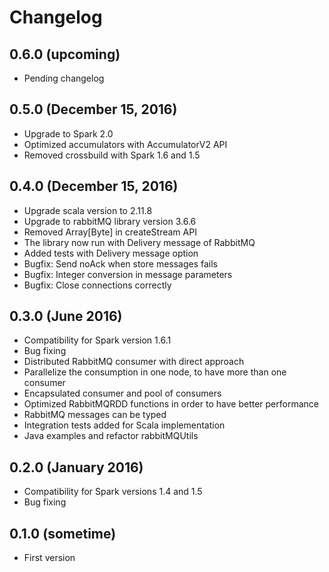 # Changelog

## 0.6.0 (upcoming)

* Pending changelog

## 0.5.0 (December 15, 2016)

* Upgrade to Spark 2.0
* Optimized accumulators with AccumulatorV2 API
* Removed crossbuild with Spark 1.6 and 1.5

## 0.4.0 (December 15, 2016)

* Upgrade scala version to 2.11.8
* Upgrade to rabbitMQ library version 3.6.6
* Removed Array[Byte] in createStream API
* The library now run with Delivery message of RabbitMQ
* Added tests with Delivery message option
* Bugfix: Send noAck when store messages fails
* Bugfix: Integer conversion in message parameters
* Bugfix: Close connections correctly

## 0.3.0 (June 2016)

* Compatibility for Spark version 1.6.1
* Bug fixing
* Distributed RabbitMQ consumer with direct approach
* Parallelize the consumption in one node, to have more than one consumer
* Encapsulated consumer and pool of consumers
* Optimized RabbitMQRDD functions in order to have better performance
* RabbitMQ messages can be typed
* Integration tests added for Scala implementation
* Java examples and refactor rabbitMQUtils

## 0.2.0 (January 2016)

* Compatibility for Spark versions 1.4 and 1.5
* Bug fixing

## 0.1.0 (sometime)

* First version

